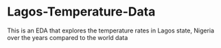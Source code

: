 # Lagos-Temperature-Data
This is an EDA that explores the temperature rates in Lagos state, Nigeria over the years compared to the world data
